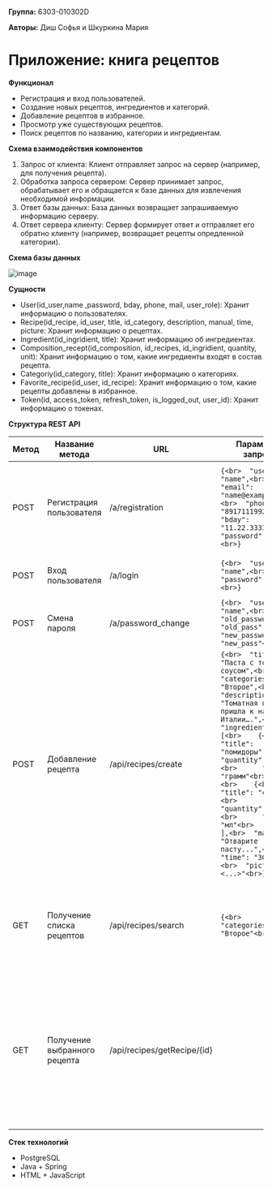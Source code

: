 **Группа:** 6303-010302D

**Авторы:** Диш Софья и Шкуркина Мария

# Приложение: книга рецептов

**Функционал**
- Регистрация и вход пользователей.
- Создание новых рецептов, ингредиентов и категорий.
- Добавление рецептов в избранное.
- Просмотр уже существующих рецептов.
- Поиск рецептов по названию, категории и ингредиентам.


**Схема взаимодействия компонентов**
1.	Запрос от клиента: Клиент отправляет запрос на сервер (например, для получения рецепта).
2.	Обработка запроса сервером: Сервер принимает запрос, обрабатывает его и обращается к базе данных для извлечения необходимой информации.
3.	Ответ базы данных: База данных возвращает запрашиваемую информацию серверу.
4.	Ответ сервера клиенту: Сервер формирует ответ и отправляет его обратно клиенту (например, возвращает рецепты опредленной категории).


**Схема базы данных**

![image](https://github.com/user-attachments/assets/8876b76d-b948-4262-bd8d-7ba31a3d8b71)


**Сущности**
- User(id_user,name ,password, bday, phone, mail, user_role): Хранит информацию о пользователях.
- Recipe(id_recipe, id_user, title, id_category, description, manual, time, picture: Хранит информацию о рецептах.
- Ingredient(id_ingridient, title): Хранит информацию об ингредиентах.
- Composition_recept(id_composition, id_recipes, id_ingridient, quantity, unit): Хранит информацию о том, какие ингредиенты входят в состав рецепта.
- Categoriy(id_category, title): Хранит информацию о категориях.
- Favorite_recipe(id_user, id_recipe): Хранит информацию о том, какие рецепты добавлены в избранное.
- Token(id, access_token, refresh_token, is_logged_out, user_id): Хранит информацию о токенах.


**Структура REST API**

| Метод | Название метода               | URL                               | Параметры запроса                                                                                                                                                                                                                           | Ответ                                                                                     |
|-------|-------------------------------|-----------------------------------|----------------------------------------------------------------------------------------------------------------------------------------------------------------------------------------------------------------------------------------------|-------------------------------------------------------------------------------------------|
| POST  | Регистрация пользователя      | /a/registration                   | `{<br>  "username": "name",<br>  "email": "name@example.com",<br>  "phone": "89171119923",<br>  "bday": "11.22.3333",<br>  "password": "pass"<br>}`                                                                                       | `{<br>  "status": "success",<br>  "user_id": 1,<br>  "token": "/...",<br>  "message": "User registered successfully"<br>}` |
| POST  | Вход пользователя             | /a/login                          | `{<br>  "username": "name",<br>  "password": "pass"<br>}`                                                                                                                                                                              | `{<br>  "status": "success",<br>  "user_id": 1<br>}`                                     |
| POST  | Смена пароля                 | /a/password_change                | `{<br>  "username": "name",<br>  "old_password": "old_pass",<br>  "new_password": "new_pass"<br>}`                                                                                                                                   | `{<br>  "status": "success"<br>}`                                                       |
| POST  | Добавление рецепта           | /api/recipes/create               | `{<br>  "title": "Паста с томатным соусом",<br>  "categories": "Второе",<br>  "description": "Томатная паста пришла к нам из Италии….",<br>  "ingredients": [<br>    {<br>      "title": "помидоры",<br>      "quantity": 200,<br>      "unit": "грамм"<br>    },<br>    {<br>      "title": "сливки",<br>      "quantity": 500,<br>      "unit": "мл"<br>    }<br>  ],<br>  "manual": "Отварите пасту...",<br>  "time": "30 мин",<br>  "picture": "<...>"<br>}` | `{<br>  "status": "success",<br>  "id_recipe": 1,<br>  "message": "Recipe added successfully"<br>}` |
| GET   | Получение списка рецептов    | /api/recipes/search               | `{<br>  "categories": "Второе"<br>}`                                                                                                                                                                                                     | `[<br>  {<br>    "id": 1,<br>    "title": "Паста с томатным соусом"<br>  },<br>  {<br>    "id": 2,<br>    "title": "Салат Цезарь"<br>  }<br>]` |
| GET   | Получение выбранного рецепта  | /api/recipes/getRecipe/{id}      |                                                                                                                                                                                                                                              | `{<br>  "id_recipe": 1,<br>  "title": "Паста с томатным соусом",<br>  "category": "суп",<br>  "description": "...",<br>  "ingredients": [...],<br>  "manual": "...",<br>  "time": "...",<br>  "picture": "<...>"<br>}` |



**Стек технологий**

- PostgreSQL
- Java + Spring 
- HTML + JavaScript


